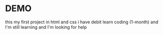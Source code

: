 # DEMO
this my first project in html and css i have debit learn coding (1-month) and I'm still learning and I'm looking for help
